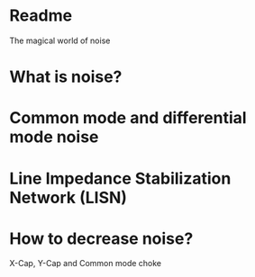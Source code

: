 # Readme
The magical world of noise

# What is noise?

# Common mode and differential mode noise

# Line Impedance Stabilization Network (LISN)

# How to decrease noise?

X-Cap, Y-Cap and Common mode choke

